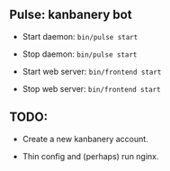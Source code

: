 ## Pulse: kanbanery bot

* Start daemon: `bin/pulse start`
* Stop daemon: `bin/pulse start`

* Start web server: `bin/frontend start`
* Stop web server: `bin/frontend start`

## TODO:

* Create a new kanbanery account.

* Thin config and (perhaps) run nginx.
